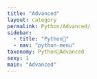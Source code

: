 ```yaml
---
title: "Advanced"
layout: category
permalink: Python/Advanced/
sidebar:
  - title: "Python🐸"
  - nav: "python-menu"
taxonomy: Python🐸Advanced
sexy: 1
main: "Advanced"
---
```

